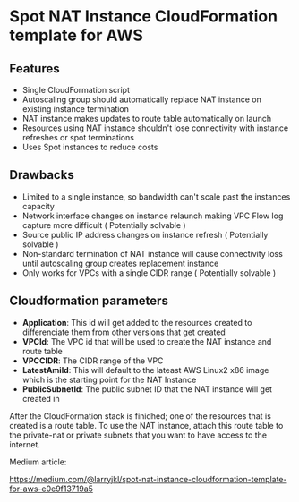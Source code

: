 # Spot NAT Instance CloudFormation template for AWS

## Features
- Single CloudFormation script
- Autoscaling group should automatically replace NAT instance on existing instance termination
- NAT instance makes updates to route table automatically on launch
- Resources using NAT instance shouldn't lose connectivity with instance refreshes or spot terminations
- Uses Spot instances to reduce costs

## Drawbacks
- Limited to a single instance, so bandwidth can't scale past the instances capacity
- Network interface changes on instance relaunch making VPC Flow log capture more difficult ( Potentially solvable )
- Source public IP address changes on instance refresh ( Potentially solvable )
- Non-standard termination of NAT instance will cause connectivity loss until autoscaling group creates replacement instance
- Only works for VPCs with a single CIDR range ( Potentially solvable )

## Cloudformation parameters
- **Application**: This id will get added to the resources created to differenciate them from other versions that get created
- **VPCId**: The VPC id that will be used to create the NAT instance and route table
- **VPCCIDR**: The CIDR range of the VPC
- **LatestAmiId**: This will default to the lateast AWS Linux2 x86 image which is the starting point for the NAT Instance
- **PublicSubnetId**: The public subnet ID that the NAT instance will get created in

After the CloudFormation stack is finidhed; one of the resources that is created is a route table. To use the NAT instance,
attach this route table to the private-nat or private subnets that you want to have access to the internet.

Medium article: 

https://medium.com/@larryjkl/spot-nat-instance-cloudformation-template-for-aws-e0e9f13719a5
